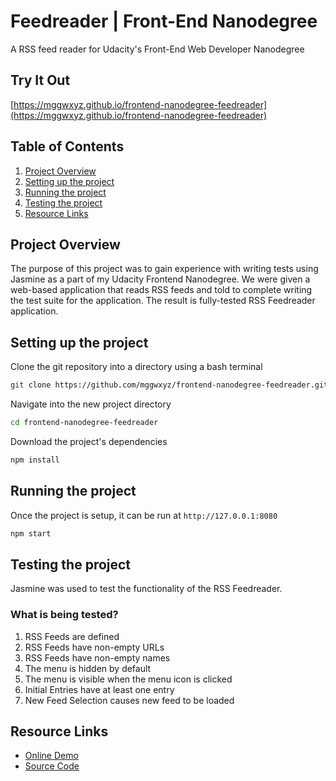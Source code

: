 # Feedreader | Front-End Nanodegree

A RSS feed reader for Udacity's Front-End Web Developer Nanodegree

## Try It Out
[https://mggwxyz.github.io/frontend-nanodegree-feedreader](https://mggwxyz.github.io/frontend-nanodegree-feedreader)

## Table of Contents
1. [Project Overview](#project-overview)
1. [Setting up the project](#setting-up-the-project)
1. [Running the project](#running-the-project)
1. [Testing the project](#testing-the-project)
1. [Resource Links](#resource-links)

## Project Overview
The purpose of this project was to gain experience with writing tests using Jasmine as a part of my Udacity Frontend Nanodegree. We were given a web-based application that reads RSS feeds and told to complete writing the test suite for the application. The result is fully-tested RSS Feedreader application.

## Setting up the project

Clone the git repository into a directory using a bash terminal
```bash
git clone https://github.com/mggwxyz/frontend-nanodegree-feedreader.git
````

Navigate into the new project directory
```bash
cd frontend-nanodegree-feedreader
```

Download the project's dependencies
```bash
npm install
```

## Running the project
Once the project is setup, it can be run at `http://127.0.0.1:8080`
```bash
npm start
```

## Testing the project

Jasmine was used to test the functionality of the RSS Feedreader.

### What is being tested?

1. RSS Feeds are defined
1. RSS Feeds have non-empty URLs
1. RSS Feeds have non-empty names
1. The menu is hidden by default
1. The menu is visible when the menu icon is clicked
1. Initial Entries have at least one entry
1. New Feed Selection causes new feed to be loaded

## Resource Links
* [Online Demo](https://mggwxyz.github.io/frontend-nanodegree-feedreader)
* [Source Code](https://github.com/mggwxyz/frontend-nanodegree-feedreader)

